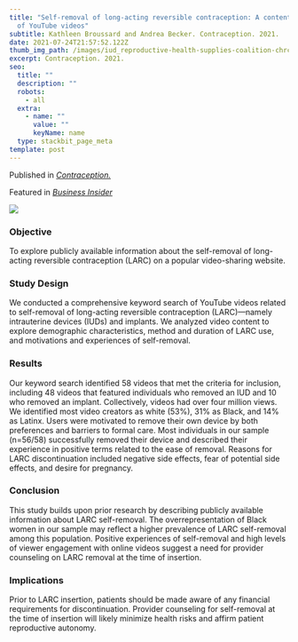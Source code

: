 ```yaml
---
title: "Self-removal of long-acting reversible contraception: A content analysis
  of YouTube videos"
subtitle: Kathleen Broussard and Andrea Becker. Contraception. 2021.
date: 2021-07-24T21:57:52.122Z
thumb_img_path: /images/iud_reproductive-health-supplies-coalition-chrchdg2h9e-unsplash.jpg
excerpt: Contraception. 2021.
seo:
  title: ""
  description: ""
  robots:
    - all
  extra:
    - name: ""
      value: ""
      keyName: name
  type: stackbit_page_meta
template: post
---
```

Published in *[Contraception.](https://doi.org/10.1016/j.contraception.2021.08.002)*

Featured in *[Business Insider](https://www.insider.com/people-pulling-out-their-iud-to-avoid-costs-doctor-refusal-2021-8)* 

![](/images/contraception_india_vol100_iss6.jpg)

<!--StartFragment-->

### Objective

To explore publicly available information about the self-removal of long-acting reversible contraception (LARC) on a popular video-sharing website.

### Study Design

We conducted a comprehensive keyword search of YouTube videos related to self-removal of long-acting reversible contraception (LARC)—namely intrauterine devices (IUDs) and implants. We analyzed video content to explore demographic characteristics, method and duration of LARC use, and motivations and experiences of self-removal.

### Results

Our keyword search identified 58 videos that met the criteria for inclusion, including 48 videos that featured individuals who removed an IUD and 10 who removed an implant. Collectively, videos had over four million views. We identified most video creators as white (53%), 31% as Black, and 14% as Latinx. Users were motivated to remove their own device by both preferences and barriers to formal care. Most individuals in our sample (n=56/58) successfully removed their device and described their experience in positive terms related to the ease of removal. Reasons for LARC discontinuation included negative side effects, fear of potential side effects, and desire for pregnancy.

### Conclusion

This study builds upon prior research by describing publicly available information about LARC self-removal. The overrepresentation of Black women in our sample may reflect a higher prevalence of LARC self-removal among this population. Positive experiences of self-removal and high levels of viewer engagement with online videos suggest a need for provider counseling on LARC removal at the time of insertion.

### Implications

Prior to LARC insertion, patients should be made aware of any financial requirements for discontinuation. Provider counseling for self-removal at the time of insertion will likely minimize health risks and affirm patient reproductive autonomy.
